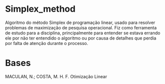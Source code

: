 # Simplex_method
Algoritmo do método Simplex de programação linear, usado para resolver problemas de maximização de pesquisa operacional. Fiz como ferramenta de estudo para a disciplina, principalmente para entender se estava errando ele por não ter entendido o algoritmo ou por causa de detalhes que perdia por falta de atenção durante o processo.

# Bases
MACULAN, N.; COSTA, M. H. F. Otimização Linear 

